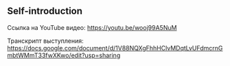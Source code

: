 ## Self-introduction

Ссылка на YouTube видео:
https://youtu.be/wooj99A5NuM


Транскрипт выступления:
https://docs.google.com/document/d/1V88NQXgFhhHClvMDqtLvUFdmcrnGmbtWMmT33fwXKwo/edit?usp=sharing
